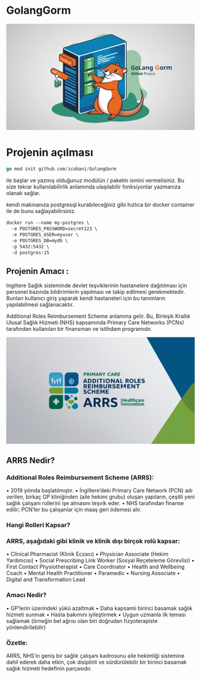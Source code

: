 # GolangGorm

![Logo](/assets/Logo.jpg)


# Projenin açılması

``` go
go mod init github.com/icobani/GolangGorm
```


ile başlar ve yazmış olduğunuz modülün / paketin ismini vermelisiniz.
Bu size tekrar kullanılabilirlik anlamında ulaşılabilir fonksiyonlar yazmanıza olanak sağlar.


kendi makinanıza postgresql kurabileceğiniz gibi hızlıca bir docker container ile de bunu sağlayabilirsiniz.



``` shell
docker run --name my-postgres \
  -e POSTGRES_PASSWORD=secret123 \
  -e POSTGRES_USER=myuser \
  -e POSTGRES_DB=mydb \
  -p 5432:5432 \
  -d postgres:15
```

## Projenin Amacı :

Ingiltere Sağlık sisteminde devlet teşviklerinin hastanelere dağıtılması için personel bazında bildirimlerin yapılması ve takip edilmesi gerekmektedir. Bunları kullanıcı giriş yaparak kendi hastaneleri için bu tanımların yapılabilmesi sağlanacaktır.




Additional Roles Reimbursement Scheme anlamına gelir. Bu, Birleşik Krallık Ulusal Sağlık Hizmeti (NHS) kapsamında Primary Care Networks (PCNs) tarafından kullanılan bir finansman ve istihdam programıdır.



![ARRS](/assets/ARRS_Logo.jpg)

## ARRS Nedir?

### Additional Roles Reimbursement Scheme (ARRS):
•	2019 yılında başlatılmıştır.
•	İngiltere’deki Primary Care Network (PCN) adı verilen, birkaç GP kliniğinden (aile hekimi grubu) oluşan yapıların, çeşitli yeni sağlık çalışanı rollerini işe almasını teşvik eder.
•	NHS tarafından finanse edilir; PCN’ler bu çalışanlar için maaş geri ödemesi alır.

### Hangi Rolleri Kapsar?

### ARRS, aşağıdaki gibi klinik ve klinik dışı birçok rolü kapsar:
•	Clinical Pharmacist (Klinik Eczacı)
•	Physician Associate (Hekim Yardımcısı)
•	Social Prescribing Link Worker (Sosyal Reçeteleme Görevlisi)
•	First Contact Physiotherapist
•	Care Coordinator
•	Health and Wellbeing Coach
•	Mental Health Practitioner
•	Paramedic
•	Nursing Associate
•	Digital and Transformation Lead

### Amacı Nedir?
•	GP’lerin üzerindeki yükü azaltmak
•	Daha kapsamlı birinci basamak sağlık hizmeti sunmak
•	Hasta bakımını iyileştirmek
•	Uygun uzmanla ilk teması sağlamak (örneğin bel ağrısı olan biri doğrudan fizyoterapiste yönlendirilebilir)

### Özetle:

ARRS, NHS’in geniş bir sağlık çalışanı kadrosunu aile hekimliği sistemine dahil ederek daha etkin, çok disiplinli ve sürdürülebilir bir birinci basamak sağlık hizmeti hedefinin parçasıdır.


